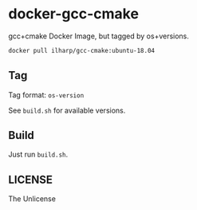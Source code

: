 # docker-gcc-cmake

gcc+cmake Docker Image, but tagged by os+versions.

```sh
docker pull ilharp/gcc-cmake:ubuntu-18.04
```

## Tag

Tag format: `os-version`

See `build.sh` for available versions.

## Build

Just run `build.sh`.

## LICENSE

The Unlicense
